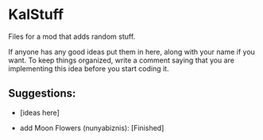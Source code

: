 # KalStuff
Files for a mod that adds random stuff.

If anyone has any good ideas put them in here, along with your name if you want. To keep things organized, write a comment saying that you are implementing this idea before you start coding it.

## Suggestions:

 - [ideas here]

 - add Moon Flowers (nunyabiznis): [Finished]
